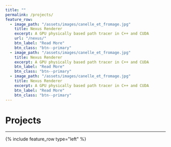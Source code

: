 ```yaml
---
title: ""
permalink: /projects/
feature_row:
  - image_path: "/assets/images/canelle_et_fromage.jpg"
    title: Nexus Renderer
    excerpt: A GPU physically based path tracer in C++ and CUDA
    url: "/nexus/"
    btn_label: "Read More"
    btn_class: "btn--primary"
  - image_path: "/assets/images/canelle_et_fromage.jpg"
    title: Nexus Renderer
    excerpt: A GPU physically based path tracer in C++ and CUDA
    btn_label: "Read More"
    btn_class: "btn--primary"
  - image_path: "/assets/images/canelle_et_fromage.jpg"
    title: Nexus Renderer
    excerpt: A GPU physically based path tracer in C++ and CUDA
    btn_label: "Read More"
    btn_class: "btn--primary"
---
```


# Projects
---------------------------

{% include feature_row type="left" %}

